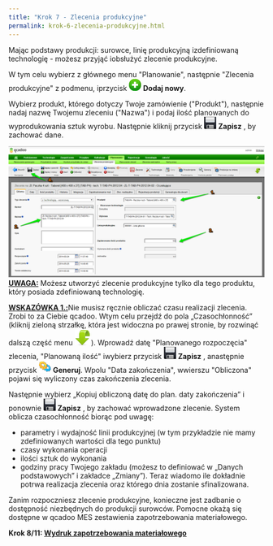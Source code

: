 ```yaml
---
title: "Krok 7 - Zlecenia produkcyjne"
permalink: krok-6-zlecenia-produkcyjne.html
---
```

 Mając podstawy produkcji: surowce, linię produkcyjną izdefiniowaną technologię - możesz przyjąć iobsłużyć zlecenie produkcyjne. 

W tym celu wybierz z głównego menu "Planowanie", następnie "Zlecenia produkcyjne" z podmenu, iprzycisk ![](/images/newIcon24.png) **Dodaj nowy**.

Wybierz produkt, którego dotyczy Twoje zamówienie ("Produkt"), następnie nadaj nazwę Twojemu zleceniu ("Nazwa") i podaj ilość planowanych do wyprodukowania sztuk wyrobu. Następnie kliknij przycisk ![](/images/saveIcon24.png) **Zapisz** , by zachować dane.

[![](/images/planowanie-%20zlecenia%20produkcyjne.png)](/images/planowanie-%20zlecenia%20produkcyjne.png)
**<u><br>
    </u>**
**<u>UWAGA:</u>** Możesz utworzyć zlecenie produkcyjne tylko dla tego produktu, który posiada zdefiniowaną technologię.
  

<u style="font-weight:bold">WSKAZÓWKA 1.:</u>Nie musisz ręcznie obliczać czasu realizacji zlecenia. Zrobi to za Ciebie qcadoo. Wtym celu przejdź do pola „Czasochłonność” (kliknij zieloną strzałkę, która jest widoczna po prawej stronie, by rozwinąć dalszą część menu ![](/images/dropdownIcon32.png)). Wprowadź datę "Planowanego rozpoczęcia" zlecenia, "Planowaną ilość" iwybierz przycisk ![](/images/saveIcon24.png) **Zapisz** , anastępnie przycisk ![](/images/generateIcon24.png) **Generuj**. Wpolu "Data zakończenia", wwierszu "Obliczona" pojawi się wyliczony czas zakończenia zlecenia. 

Następnie wybierz „Kopiuj obliczoną datę do plan. daty zakończenia” i ponownie ![](/images/saveIcon24.png) **Zapisz** , by zachować wprowadzone zlecenie. System oblicza czasochłonność biorąc pod uwagę:

- parametry i wydajność linii produkcyjnej (w tym przykładzie nie mamy zdefiniowanych wartości dla tego punktu)
- czasy wykonania operacji
- ilości sztuk do wykonania
- godziny pracy Twojego zakładu (możesz to definiować w „Danych podstawowych” i zakładce „Zmiany”).
 Teraz wiadomo ile dokładnie potrwa realizacja zlecenia oraz którego dnia zostanie sfinalizowana.

Zanim rozpoczniesz zlecenie produkcyjne, konieczne jest zadbanie o dostępność niezbędnych do produkcji surowców. Pomocne okażą się dostępne w qcadoo MES zestawienia zapotrzebowania materiałowego.

**Krok 8/11: [Wydruk zapotrzebowania materiałowego](/krok-7-zapotrzebowanie-materialowe)**
